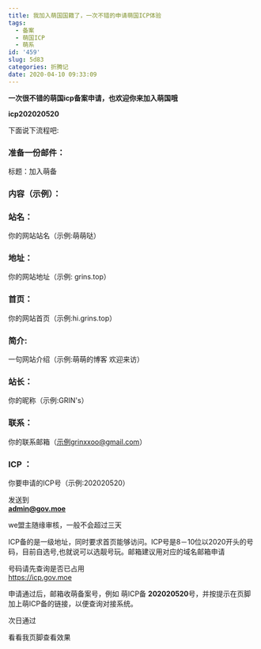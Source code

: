 ```yaml
---
title: 我加入萌国国籍了，一次不错的申请萌国ICP体验
tags:
  - 备案
  - 萌国ICP
  - 萌系
id: '459'
slug: 5d83
categories: 折腾记
date: 2020-04-10 09:33:09
---
```

**一次很不错的萌国icp备案申请，也欢迎你来加入萌国哦**

**icp202020520**

下面说下流程吧:  

### 准备一份邮件：  

标题：加入萌备  

### 内容（示例）：  

### 站名： 
你的网站站名（示例:萌萌哒）  
### 地址：
你的网站地址（示例: grins.top）  
### 首页：
你的网站首页（示例:hi.grins.top）  
### 简介:
一句网站介绍（示例:萌萌的博客 欢迎来访）  
### 站长：
你的昵称（示例:GRIN's）  
### 联系：
你的联系邮箱（示例grinxxoo@gmail.com）  
### ICP ：
你要申请的ICP号（示例:202020520）  

发送到  
**admin@gov.moe**

we盟主随缘审核，一般不会超过三天


ICP备的是一级地址，同时要求首页能够访问。ICP号是8－10位以2020开头的号码，目前自选号,也就说可以选靓号玩。邮箱建议用对应的域名邮箱申请  

号码请先查询是否已占用  
https://icp.gov.moe  

申请通过后，邮箱收萌备案号，例如 萌ICP备 **202020520**号，并按提示在页脚加上萌ICP备的链接，以便查询对接系统。

次日通过

看看我页脚查看效果